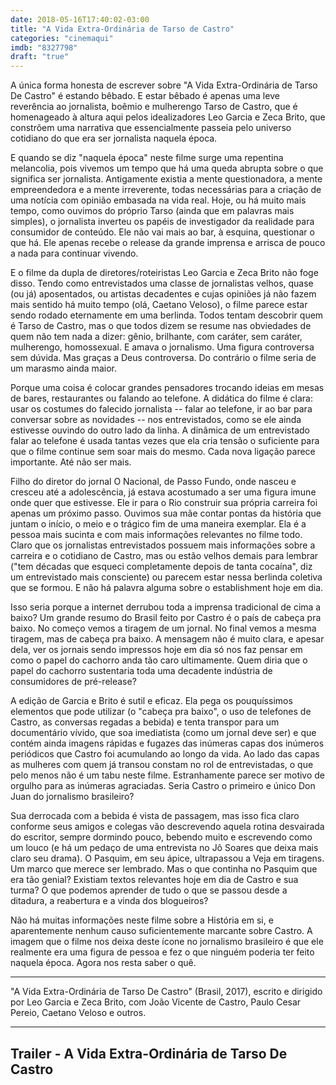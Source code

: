 ```yaml
---
date: 2018-05-16T17:40:02-03:00
title: "A Vida Extra-Ordinária de Tarso de Castro"
categories: "cinemaqui"
imdb: "8327798"
draft: "true"
---
```

A única forma honesta de escrever sobre "A Vida Extra-Ordinária de Tarso De Castro" é estando bêbado. E estar bêbado é apenas uma leve reverência ao jornalista, boêmio e mulherengo Tarso de Castro, que é homenageado à altura aqui pelos idealizadores Leo Garcia e Zeca Brito, que constrõem uma narrativa que essencialmente passeia pelo universo cotidiano do que era ser jornalista naquela época.

E quando se diz "naquela época" neste filme surge uma repentina melancolia, pois vivemos um tempo que há uma queda abrupta sobre o que significa ser jornalista. Antigamente existia a mente questionadora, a mente empreendedora e a mente irreverente, todas necessárias para a criação de uma notícia com opinião embasada na vida real. Hoje, ou há muito mais tempo, como ouvimos do próprio Tarso (ainda que em palavras mais simples), o jornalista inverteu os papéis de investigador da realidade para consumidor de conteúdo. Ele não vai mais ao bar, à esquina, questionar o que há. Ele apenas recebe o release da grande imprensa e arrisca de pouco a nada para continuar vivendo.

E o filme da dupla de diretores/roteiristas Leo Garcia e Zeca Brito não foge disso. Tendo como entrevistados uma classe de jornalistas velhos, quase (ou já) aposentados, ou artistas decadentes e cujas opiniões já não fazem mais sentido há muito tempo (olá, Caetano Veloso), o filme parece estar sendo rodado eternamente em uma berlinda. Todos tentam descobrir quem é Tarso de Castro, mas o que todos dizem se resume nas obviedades de quem não tem nada a dizer: gênio, brilhante, com caráter, sem caráter, mulherengo, homossexual. E amava o jornalismo. Uma figura controversa sem dúvida. Mas graças a Deus controversa. Do contrário o filme seria de um marasmo ainda maior.

Porque uma coisa é colocar grandes pensadores trocando ideias em mesas de bares, restaurantes ou falando ao telefone. A didática do filme é clara: usar os costumes do falecido jornalista -- falar ao telefone, ir ao bar para conversar sobre as novidades -- nos entrevistados, como se ele ainda estivesse ouvindo do outro lado da linha. A dinâmica de um entrevistado falar ao telefone é usada tantas vezes que ela cria tensão o suficiente para que o filme continue sem soar mais do mesmo. Cada nova ligação parece importante. Até não ser mais.

Filho do diretor do jornal O Nacional, de Passo Fundo, onde nasceu e cresceu até a adolescência, já estava acostumado a ser uma figura imune onde quer que estivesse. Ele ir para o Rio construir sua própria carreira foi apenas um próximo passo. Ouvimos sua mãe contar pontas da história que juntam o início, o meio e o trágico fim de uma maneira exemplar. Ela é a pessoa mais sucinta e com mais informações relevantes no filme todo. Claro que os jornalistas entrevistados possuem mais informações sobre a carreira e o cotidiano de Castro, mas ou estão velhos demais para lembrar ("tem décadas que esqueci completamente depois de tanta cocaína", diz um entrevistado mais consciente) ou parecem estar nessa berlinda coletiva que se formou. E não há palavra alguma sobre o establishment hoje em dia.

Isso seria porque a internet derrubou toda a imprensa tradicional de cima a baixo? Um grande resumo do Brasil feito por Castro é o país de cabeça pra baixo. No começo vemos a tiragem de um jornal. No final vemos a mesma tiragem, mas de cabeça pra baixo. A mensagem não é muito clara, e apesar dela, ver os jornais sendo impressos hoje em dia só nos faz pensar em como o papel do cachorro anda tão caro ultimamente. Quem diria que o papel do cachorro sustentaria toda uma decadente indústria de consumidores de pré-release?

A edição de Garcia e Brito é sutil e eficaz. Ela pega os pouquíssimos elementos que pode utilizar (o "cabeça pra baixo", o uso de telefones de Castro, as conversas regadas a bebida) e tenta transpor para um documentário vívido, que soa imediatista (como um jornal deve ser) e que contém ainda imagens rápidas e fugazes das inúmeras capas dos inúmeros periódicos que Castro foi acumulando ao longo da vida. Ao lado das capas as mulheres com quem já transou constam no rol de entrevistadas, o que pelo menos não é um tabu neste filme. Estranhamente parece ser motivo de orgulho para as inúmeras agraciadas. Seria Castro o primeiro e único Don Juan do jornalismo brasileiro?

Sua derrocada com a bebida é vista de passagem, mas isso fica claro conforme seus amigos e colegas vão descrevendo aquela rotina desvairada do escritor, sempre dormindo pouco, bebendo muito e escrevendo como um louco (e há um pedaço de uma entrevista no Jô Soares que deixa mais claro seu drama). O Pasquim, em seu ápice, ultrapassou a Veja em tiragens. Um marco que merece ser lembrado. Mas o que continha no Pasquim que era tão genial? Existiam textos relevantes hoje em dia de Castro e sua turma? O que podemos aprender de tudo o que se passou desde a ditadura, a reabertura e a vinda dos blogueiros?

Não há muitas informações neste filme sobre a História em si, e aparentemente nenhum causo suficientemente marcante sobre Castro. A imagem que o filme nos deixa deste ícone no jornalismo brasileiro é que ele realmente era uma figura de pessoa e fez o que ninguém poderia ter feito naquela época. Agora nos resta saber o quê.

<hr>"A Vida Extra-Ordinária de Tarso De Castro" (Brasil, 2017), escrito e dirigido por Leo Garcia e Zeca Brito, com João Vicente de Castro, Paulo Cesar Pereio, Caetano Veloso e outros.<hr>

<h2>Trailer - A Vida Extra-Ordinária de Tarso De Castro<h2>
